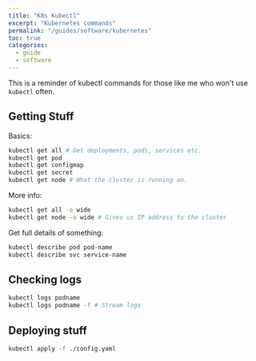 ```yaml
---
title: "K8s Kubectl"
excerpt: "Kubernetes commands"
permalink: "/guides/software/kubernetes"
toc: true
categories:
  - guide
  - software
---
```


This is a reminder of kubectl commands for those like me who won't use `kubectl` often.

## Getting Stuff

Basics:

```sh
kubectl get all # Get deployments, pods, services etc.
kubectl get pod 
kubectl get configmap
kubectl get secret
kubectl get node # What the cluster is running on.
```

More info:

```sh
kubectl get all -o wide
kubectl get node -o wide # Gives us IP address to the cluster
```

Get full details of something:

```sh
kubectl describe pod pod-name
kubectl describe svc service-name
```

## Checking logs

```sh
kubectl logs podname
kubectl logs podname -f # Stream logs
```

## Deploying stuff

```sh
kubectl apply -f ./config.yaml
```
